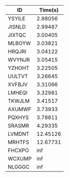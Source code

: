 |ID|Time(s)|
|-|-|
|YSYILE|2.98056|
|JISNLD|2.99487|
|JIXTQC|3.00405|
|MLBOYW|3.03821|
|HRQJRI|3.04122|
|WVYNJR|3.05415|
|YZHOHT|3.22505|
|UULTVT|3.26645|
|XVFBJV|3.31066|
|LMHEQI|3.32981|
|TKWJLM|3.41517|
|AXUMWF|3.73933|
|PQXHYS|3.78811|
|SRASMR|4.29335|
|LVMDNT|12.45126|
|MRHTFS|12.67731|
|FHCXPO|inf|
|WCXUMP|inf|
|NLGGGC|inf|
